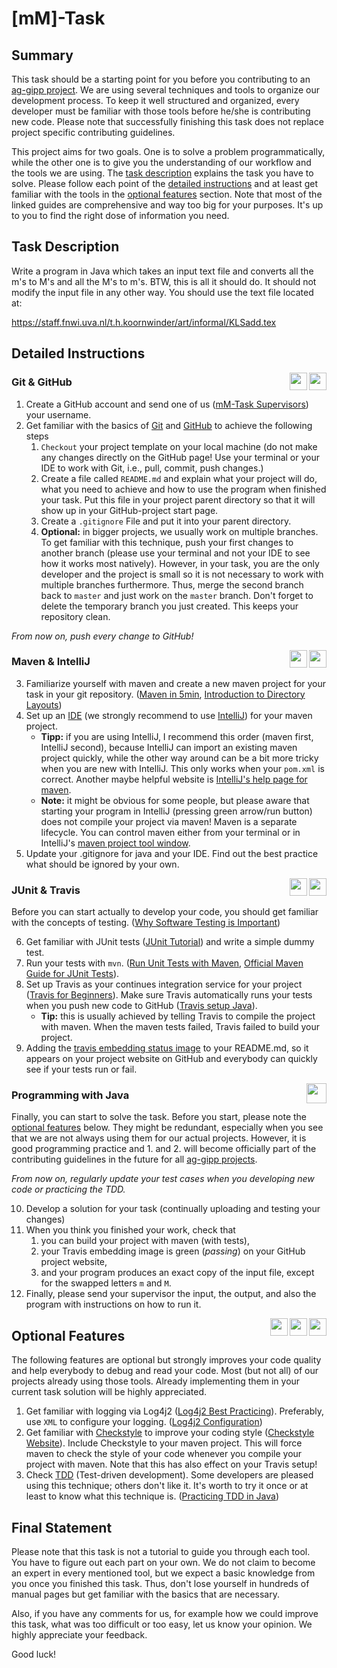 # [mM]-Task
## Summary
This task should be a starting point for you before you contributing to an [ag-gipp project](https://github.com/ag-gipp). We are using several techniques and tools to organize our development process. To keep it well structured and organized, every developer must be familiar with those tools before he/she is contributing new code. Please note that successfully finishing this task does not replace project specific contributing guidelines.

This project aims for two goals. One is to solve a problem programmatically, while the other one is to give you the understanding of our workflow and the tools we are using. The [task description](#task-description) explains the task you have to solve. Please follow each point of the [detailed instructions](#detailed-instructions) and at least get familiar with the tools in the [optional features](#optional-features) section. Note that most of the linked guides are comprehensive and way too big for your purposes. It's up to you to find the right dose of information you need.

## Task Description
Write a program in Java which takes an input text file and converts all the m's to M's and all the M's to m's. BTW, this is all it should do. It should not modify the input file in any other way. You should use the text file located at:

https://staff.fnwi.uva.nl/t.h.koornwinder/art/informal/KLSadd.tex

## Detailed Instructions 

<a href="https://github.com"><img align="right" src="https://image.flaticon.com/icons/svg/25/25231.svg" height="28"></a><a href="https://git-scm.com/"><img align="right" src="https://git-scm.com/images/logos/downloads/Git-Logo-2Color.png" height="28"></a>
### Git & GitHub

1. Create a GitHub account and send one of us ([mM-Task Supervisors](https://github.com/orgs/ag-gipp/teams/mm-tasksupervisor/members)) your username.
2. Get familiar with the basics of [Git](https://git-scm.com/book/en/v2/) and [GitHub](https://guides.github.com/activities/hello-world) to achieve the following steps
    1. `Checkout` your project template on your local machine (do not make any changes directly on the GitHub page! Use your terminal or your IDE to work with Git, i.e., pull, commit, push changes.)
    2. Create a file called `README.md` and explain what your project will do, what you need to achieve and how to use the program when finished your task. Put this file in your project parent directory so that it will show up in your GitHub-project start page.
    3. Create a `.gitignore` File and put it into your parent directory.
    4. __Optional:__ in bigger projects, we usually work on multiple branches. To get familiar with this technique, push your first changes to another branch (please use your terminal and not your IDE to see how it works most natively). However, in your task, you are the only developer and the project is small so it is not necessary to work with multiple branches furthermore. Thus, merge the second branch back to `master` and just work on the `master` branch. Don't forget to delete the temporary branch you just created. This keeps your repository clean.

_From now on, push every change to GitHub!_ 

<a href="https://www.jetbrains.com/idea/"><img align="right" src="http://resources.jetbrains.com/storage/products/intellij-idea/img/meta/intellij-idea_logo_300x300.png" height="28"></a><a href="https://maven.apache.org/"><img align="right" src="https://maven.apache.org/images/maven-logo-black-on-white.png" height="28"></a>
### Maven & IntelliJ

3. Familiarize yourself with maven and create a new maven project for your task in your git repository. ([Maven in 5min](http://maven.apache.org/guides/getting-started/maven-in-five-minutes.html), [Introduction to Directory Layouts](http://maven.apache.org/guides/introduction/introduction-to-the-standard-directory-layout.html))
4. Set up an [IDE](https://en.wikipedia.org/wiki/Integrated_development_environment) (we strongly recommend to use [IntelliJ](https://www.jetbrains.com/idea/download/)) for your maven project. 
    * __Tipp:__ if you are using IntelliJ, I recommend this order (maven first, IntelliJ second), because IntelliJ can import an existing maven project quickly, while the other way around can be a bit more tricky when you are new with IntelliJ. This only works when your `pom.xml` is correct. Another maybe helpful website is [IntelliJ's help page for maven](https://www.jetbrains.com/help/idea/maven.html). 
    * __Note:__ it might be obvious for some people, but please aware that starting your program in IntelliJ (pressing green arrow/run button) does not compile your project via maven! Maven is a separate lifecycle. You can control maven either from your terminal or in IntelliJ's [maven project tool window](https://www.jetbrains.com/help/idea/maven-projects-tool-window.html).
5. Update your .gitignore for java and your IDE. Find out the best practice what should be ignored by your own.

<a href="https://travis-ci.com/"><img align="right" src="https://travis-ci.com/images/logos/TravisCI-Mascot-1.svg" height="28"></a><a href="http://junit.org/junit5/"><img align="right" src="http://junit.org/junit5/assets/img/junit5-logo.png" height="28"></a>
### JUnit & Travis

Before you can start actually to develop your code, you should get familiar with the concepts of testing. ([Why Software Testing is Important](https://www.atlassian.com/blog/software-teams/why-software-testing-is-important))

6. Get familiar with JUnit tests ([JUnit Tutorial](http://www.vogella.com/tutorials/JUnit/article.html)) and write a simple dummy test.
7. Run your tests with `mvn`. ([Run Unit Tests with Maven](https://www.mkyong.com/maven/how-to-run-unit-test-with-maven/), [Official Maven Guide for JUnit Tests](http://maven.apache.org/surefire/maven-surefire-plugin/examples/junit.html)).
8. Set up Travis as your continues integration service for your project ([Travis for Beginners](http://docs.travis-ci.com/user/for-beginners/)). Make sure Travis automatically runs your tests when you push new code to GitHub ([Travis setup Java](http://docs.travis-ci.com/user/languages/java/)). 
    * __Tip:__ this is usually achieved by telling Travis to compile the project with maven. When the maven tests failed, Travis failed to build your project.
9. Adding the [travis embedding status image](https://docs.travis-ci.com/user/status-images/) to your README.md, so it appears on your project website on GitHub and everybody can quickly see if your tests run or fail.


<a href="http://www.oracle.com/technetwork/java/index.html"><img align="right" src="https://logos-download.com/wp-content/uploads/2016/10/Java_logo_icon.png" height="32"></a>
### Programming with Java

Finally, you can start to solve the task. Before you start, please note the [optional features](#optional-features) below. They might be redundant, especially when you see that we are not always using them for our actual projects. However, it is good programming practice and 1. and 2. will become officially part of the contributing guidelines in the future for all [ag-gipp projects](https://github.com/ag-gipp).

_From now on, regularly update your test cases when you developing new code or practicing the TDD._

10. Develop a solution for your task (continually uploading and testing your changes)
11. When you think you finished your work, check that
    1. you can build your project with maven (with tests),
    2. your Travis embedding image is green (_passing_) on your GitHub project website,
    3. and your program produces an exact copy of the input file, except for the swapped letters `m` and `M`.
12. Finally, please send your supervisor the input, the output, and also the program with instructions on how to run it. 


<a href="https://medium.com/@rshariffdeen/how-to-tdd-eca446f0bbdb"><img align="right" src="https://cdn-images-1.medium.com/max/1600/1*kHWRvTO6AM0dRqv9de9yKQ.jpeg" height="28"></a><a href="http://checkstyle.sourceforge.net/"><img align="right" src="http://checkstyle.sourceforge.net/images/logo.png" height="28"></a><a href="https://logging.apache.org/log4j/2.x/"><img align="right" src="https://upload.wikimedia.org/wikipedia/commons/thumb/f/f9/Apache_Log4j_Logo.png/1200px-Apache_Log4j_Logo.png" height="28"></a>
## Optional Features
The following features are optional but strongly improves your code quality and help everybody to debug and read your code. Most (but not all) of our projects already using those tools. Already implementing them in your current task solution will be highly appreciated.
1. Get familiar with logging via Log4j2 ([Log4j2 Best Practicing](https://examples.javacodegeeks.com/enterprise-java/log4j/log4j-2-best-practices-example/)). Preferably, use `XML` to configure your logging. ([Log4j2 Configuration](https://logging.apache.org/log4j/2.x/manual/configuration.html))
2. Get familiar with [Checkstyle](https://en.wikipedia.org/wiki/Checkstyle) to improve your coding style ([Checkstyle Website](http://checkstyle.sourceforge.net/)). Include Checkstyle to your maven project. This will force maven to check the style of your code whenever you compile your project with maven. Note that this has also effect on your Travis setup!
3. Check [TDD](https://en.wikipedia.org/wiki/Test-driven_development) (Test-driven development). Some developers are pleased using this technique; others don't like it. It's worth to try it once or at least to know what this technique is. ([Practicing TDD in Java](https://technologyconversations.com/2013/12/24/test-driven-development-tdd-best-practices-using-java-examples-2/))

## Final Statement
Please note that this task is not a tutorial to guide you through each tool. You have to figure out each part on your own. We do not claim to become an expert in every mentioned tool, but we expect a basic knowledge from you once you finished this task. Thus, don't lose yourself in hundreds of manual pages but get familiar with the basics that are necessary.

Also, if you have any comments for us, for example how we could improve this task, what was too difficult or too easy, let us know your opinion. We highly appreciate your feedback.

Good luck! 
